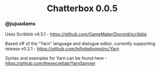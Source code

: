 <h1 align="center">Chatterbox 0.0.5</h1>

### @jujuadams

Uses Scribble v4.5.1 - https://github.com/GameMakerDiscord/scribble

Based off of the "Yarn" language and dialogue editor, currently supporting release v0.2.1 - https://github.com/InfiniteAmmoInc/Yarn

Syntax and examples for Yarn can be found here - https://github.com/thesecretlab/YarnSpinner